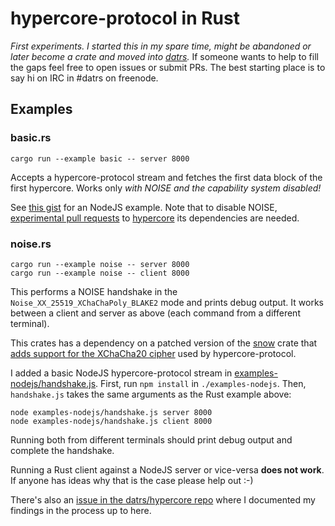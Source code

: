 # hypercore-protocol in Rust

*First experiments. I started this in my spare time, might be abandoned or later become a crate and moved into [datrs](https://github.com/datrs).* If someone wants to help to fill the gaps feel free to open issues or submit PRs. The best starting place is to say hi on IRC in #datrs on freenode.

## Examples

### basic.rs

`cargo run --example basic -- server 8000`

Accepts a hypercore-protocol stream and fetches the first data block of the first hypercore. Works only *with NOISE and the capability system disabled!*

See [this gist](https://gist.github.com/Frando/e123c29160d0d995ef2149e8e96a6717) for an NodeJS example. Note that to disable NOISE, [experimental pull requests](https://github.com/mafintosh/hypercore/pull/244) to [hypercore](https://github.com/hypercore) its dependencies are needed.

### noise.rs

```
cargo run --example noise -- server 8000
cargo run --example noise -- client 8000
```

This performs a NOISE handshake in the `Noise_XX_25519_XChaChaPoly_BLAKE2` mode and prints debug output. It works between a client and server as above (each command from a different terminal).

This crates has a dependency on a patched version of the [snow](https://docs.rs/snow/0.5.2/snow/) crate that [adds support for the XChaCha20 cipher](https://github.com/mcginty/snow/pull/73) used by hypercore-protocol.

I added a basic NodeJS hypercore-protocol stream in [examples-nodejs/handshake.js](examples-nodejs/basic-protocol). First, run `npm install` in `./examples-nodejs`. Then, `handshake.js` takes the same arguments as the Rust example above:

```
node examples-nodejs/handshake.js server 8000
node examples-nodejs/handshake.js client 8000
```

Running both from different terminals should print debug output and complete the handshake.

Running a Rust client against a NodeJS server or vice-versa **does not work**. If anyone has ideas why that is the case please help out :-)

There's also an [issue in the datrs/hypercore repo](https://github.com/datrs/hypercore/issues/92) where I documented my findings in the process up to here.


